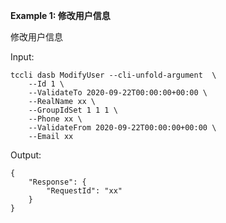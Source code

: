 **Example 1: 修改用户信息**

修改用户信息

Input: 

```
tccli dasb ModifyUser --cli-unfold-argument  \
    --Id 1 \
    --ValidateTo 2020-09-22T00:00:00+00:00 \
    --RealName xx \
    --GroupIdSet 1 1 1 \
    --Phone xx \
    --ValidateFrom 2020-09-22T00:00:00+00:00 \
    --Email xx
```

Output: 
```
{
    "Response": {
        "RequestId": "xx"
    }
}
```

